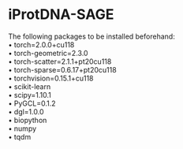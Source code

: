 # iProtDNA-SAGE
The following packages to be installed beforehand:<br>&bull; torch=2.0.0+cu118<br>&bull; torch-geometric=2.3.0<br>&bull; torch-scatter=2.1.1+pt20cu118<br>&bull; torch-sparse=0.6.17+pt20cu118<br>&bull; torchvision=0.15.1+cu118<br>&bull; scikit-learn<br>&bull; scipy=1.10.1<br>&bull; PyGCL=0.1.2<br>&bull; dgl=1.0.0<br>&bull; biopython<br>&bull; numpy<br>&bull; tqdm

